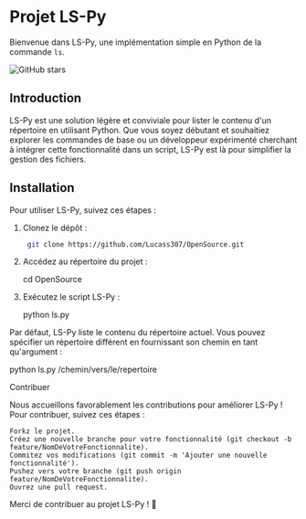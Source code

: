 # Projet LS-Py

Bienvenue dans LS-Py, une implémentation simple en Python de la commande `ls`.

![GitHub stars](https://img.shields.io/github/stars/Lucass307/OpenSource?style=social)

## Introduction

LS-Py est une solution légère et conviviale pour lister le contenu d'un répertoire en utilisant Python. Que vous soyez débutant et souhaitiez explorer les commandes de base ou un développeur expérimenté cherchant à intégrer cette fonctionnalité dans un script, LS-Py est là pour simplifier la gestion des fichiers.

## Installation

Pour utiliser LS-Py, suivez ces étapes :

1. Clonez le dépôt :
   ```bash
    git clone https://github.com/Lucass307/OpenSource.git
    ```
3. Accédez au répertoire du projet :

    cd OpenSource

4. Exécutez le script LS-Py :

    python ls.py

Par défaut, LS-Py liste le contenu du répertoire actuel. Vous pouvez spécifier un répertoire différent en fournissant son chemin en tant qu'argument :

python ls.py /chemin/vers/le/repertoire


Contribuer

Nous accueillons favorablement les contributions pour améliorer LS-Py ! Pour contribuer, suivez ces étapes :

    Forkz le projet.
    Créez une nouvelle branche pour votre fonctionnalité (git checkout -b feature/NomDeVotreFonctionnalite).
    Commitez vos modifications (git commit -m 'Ajouter une nouvelle fonctionnalité').
    Pushez vers votre branche (git push origin feature/NomDeVotreFonctionnalite).
    Ouvrez une pull request.

Merci de contribuer au projet LS-Py ! 🚀

